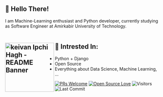 ## 👋 Hello There!
I am Machine-Learning enthusiast and Python developer, currently studying as Software Engineer at Amirkabir University of Technology. 
<br/><br/>
## 👀 Intrested In: <a href="https://github.com/sponsors/M0nica"><img align="left" width="160" height="160" src="https://media.giphy.com/media/du3J3cXyzhj75IOgvA/giphy.gif" alt="keivan Ipchi Hagh - README Banner"></a>
- Python + Django
- Open Source
- Everything about Data Science, Machine Learning, ...


[![PRs Welcome](https://img.shields.io/badge/PRs-welcome-blue.svg?style=flat&logo=github)](https://github.com/keivanipchihagh)
[![Open Source Love](https://img.shields.io/badge/Open%20Source-%E2%99%A1-blue)](https://github.com/keivanipchihagh)
<img alt="Visitors" src="https://komarev.com/ghpvc/?username=keivanipchihagh&style=flat&labelColor=black&logo=github&label=PROFILE+VIEWS&color=blue"/>
<img alt="Last Commit" src="https://img.shields.io/github/last-commit/keivanipchihagh/keivanipchihagh?logo=markdown&label=LAST+UPDATE&color=blue&style=flat">
